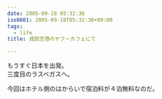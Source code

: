 ```yaml
---
date: 2005-09-18 05:32:36
iso8601: 2005-09-18T05:32:36+09:00
tags:
  - life
title: 成田空港のヤフーカフェにて

---
```


<div class="entry-body">
  <p>もうすぐ日本を出発。<br />
    三度目のラスベガスへ。</p>

  <p>今回はホテル側のはからいで宿泊料が４泊無料なのだ。</p>
</div>
